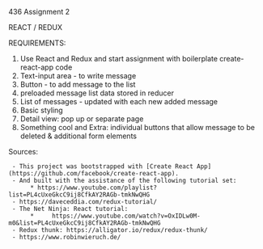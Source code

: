 436 Assignment 2

REACT / REDUX 

REQUIREMENTS:
1. Use React and Redux and start assignment with boilerplate create-react-app code
2. Text-input area - to write message
3. Button - to add message to the list
4. preloaded message list data stored in reducer
5. List of messages - updated with each new added message
6. Basic styling
7. Detail view: pop up or separate page
8. Something cool and Extra: individual buttons that allow message to be deleted & additional form elements

Sources: 

     - This project was bootstrapped with [Create React App](https://github.com/facebook/create-react-app).
     - And built with the assistance of the following tutorial set: 
          * https://www.youtube.com/playlist?list=PL4cUxeGkcC9ij8CfkAY2RAGb-tmkNwQHG
     - https://daveceddia.com/redux-tutorial/
     - The Net Ninja: React tutorial:  
          *     https://www.youtube.com/watch?v=OxIDLw0M-m0&list=PL4cUxeGkcC9ij8CfkAY2RAGb-tmkNwQHG
     - Redux thunk: https://alligator.io/redux/redux-thunk/
     - https://www.robinwieruch.de/

